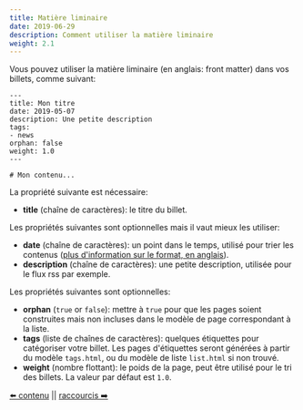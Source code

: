 ```yaml
---
title: Matière liminaire
date: 2019-06-29
description: Comment utiliser la matière liminaire
weight: 2.1
---
```


Vous pouvez utiliser la matière liminaire (en anglais: front matter) dans vos billets, comme suivant:

```
---
title: Mon titre
date: 2019-05-07
description: Une petite description
tags:
- news
orphan: false
weight: 1.0
---

# Mon contenu...
```

La propriété suivante est nécessaire:

- **title** (chaîne de caractères): le titre du billet.

Les propriétés suivantes sont optionnelles mais il vaut mieux les utiliser:

- **date** (chaîne de caractères): un point dans le temps, utilisé pour trier les contenus ([plus d'information sur le format, en anglais](https://yaml.org/type/timestamp.html)).
- **description** (chaîne de caractères): une petite description, utilisée pour le flux rss par exemple.

Les propriétés suivantes sont optionnelles:

- **orphan** (`true` or `false`): mettre à `true` pour que les pages soient construites mais non incluses dans le modèle de page correspondant à la liste.
- **tags** (liste de chaînes de caractères): quelques étiquettes pour catégoriser votre billet. Les pages d'étiquettes seront générées à partir du modèle `tags.html`, ou du modèle de liste `list.html` si non trouvé.
- **weight** (nombre flottant): le poids de la page, peut être utilisé pour le tri des billets. La valeur par défaut est `1.0`.

[⬅️ contenu](/fr/content/index.html) || [raccourcis ➡️](/fr/content/shortcodes.html)
